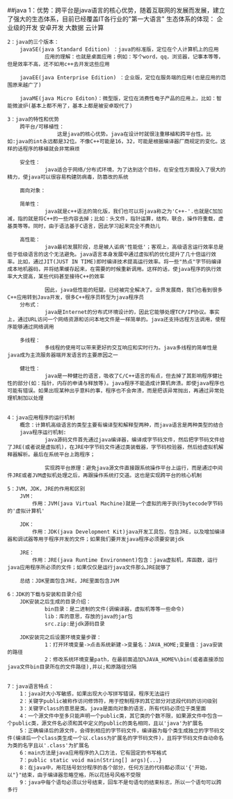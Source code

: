 ##java
    1：优势：跨平台是java语言的核心优势，随着互联网的发展而发展，建立了强大的生态体系，目前已经覆盖IT各行业的"第一大语言"
            生态体系的体现：
                        企业级的开发
                        安卓开发
                        大数据
                        云计算
    
    2：java的三个版本：
        javaSE(java Standard Edition) ：java的标准版，定位在个人计算机上的应用
                应用的理解：也就是桌面应用；例如：写个word，qq，浏览器，记事本等等，但是效率不高，还不如用c++去开发这些应用
            
        javaEE(java Enterprise Edition) ：企业版，定位在服务端的应用(也是应用的范围原来越广了)

        javaME(java Micro Editon)：微型版，定位在消费性电子产品的应用上，比如：智能微波炉(基本上都不用了，基本上都是被安卓取代了)

    3：java的特性和优势
        跨平台/可移植性：
                    这是java的核心优势。java在设计时就很注重移植和跨平台性。比如:java的int永远都是32位。不像C++可能是16，32，可能是根据编译器厂商规定的变化。这样的话程序的移植就会非常麻烦
        
        安全性：
                java适合于网络/分布式环境，为了达到这个目标，在安全性方面投入了很大的精力，使java可以很容易构建防病毒，防篡改的系统
            
        面向对象：

        简单性：
                java就是c++语法的简化版，我们也可以将java称之为'C++-'.也就是C加加减，指的就是将C++的一些内容去掉；比如：头文件，指针运算，结构，联合，操作符重载，虚基类等等。同时，由于语法基于C语言，因此学习起来完全不费劲儿
        
        高性能：
                java最初发展阶段，总是被人诟病'性能低'；客观上，高级语言运行效率总是低于低级语言的这个无法避免。java语言本身发展中通过虚拟机的优化提升了几十倍运行效率。比如，通过JIT(JUST IN TIME)即时编译技术提高运行效率。将一些"热点"字节码编译成本地机器码，并将结果缓存起来，在需要的时候重新调用。这样的话，使java程序的执行效率大大提高，某些代码甚至接待C++的效率

                因此，java低性能的短腿，已经被完全解决了。业界发展商，我们也看到很多C++应用转到Java开发，很多C++程序员转型为java程序员
        分布式：
                java是Internet的分布式环境设计的，因此它能够处理TCP/IP协议。事实上，通过URL访问一个网络资源和访问本地文件是一样简单的。java还支持远程方法调用，使程序能够通过网络调用
    
        多线程：
                多线程的使用可以带来更好的交互响应和实时行为。java多线程的简单性是java成为主流服务器端开发语言的主要原因之一

        健壮性：
                java是一种健壮的语言，吸收了C/C++语言的有点，但去掉了其影响程序健壮性的部分(如：指针，内存的申请与释放等)。java程序不能造成计算机奔溃。即使java程序也可能有错误。如果出现某种出乎意料的事，程序也不会奔溃，而是把该异常抛出，再通过异常处理机制加以处理


    4：java应用程序的运行机制
        概念：计算机高级语言的类型主要有编译型和解释型两种，而java语言是两种类型的结合
        java程序运行机制:
                java源码文件首先通过java编译器，编译成字节码文件，然后把字节码文件给了JRE(或者说是虚拟机)，在JRE中字节码文件通过类装载器，字节码校验器，然后给虚拟机解释器解析。最后在系统平台上跑程序；

                实现跨平台原理：避免java源文件直接跟系统操作平台上运行，而是通过中间件JRE或者JVM虚拟机处理之后，再跟操作系统打交道。这也是实现跨平台的核心机制

    5：JVM，JDK，JRE的作用和区别
        JVM：
            作用：JVM(java Virtual Machine)就是一个虚拟的用于执行bytecode字节码的'虚拟计算机'

        JDK：
            作用：JDK(java Development Kit)java开发工具包，包含JRE，以及增加编译器和调试器等用于程序开发的文件；如果我们要开发java程序必须要安装jdk
        
        JRE：
            作用：JRE(java Runtime Environment)包含：java虚拟机，库函数，运行java应用程序所必须的文件；如果仅仅是运行java文件那么JRE就够了

        总结：JDK里面包含JRE，JRE里面包含JVM

    6：JDK的下载与安装和目录介绍
        JDK安装之后生成的目录介绍：
                bin目录：是二进制的文件(调编译器，虚拟机等等一些命令)
                lib：库的意思，存放的java的jar包
                src.zip:是jdk源码目录
            
        JDK安装完之后设置环境变量步骤：
                1：打开环境变量->点击系统新建->变量名：JAVA_HOME;变量值：java安装的路径
                2：修改系统环境变量path，在最前面追加%JAVA_HOME%\bin(或者直接添加java文件bin目录所在的文件路径),并以;和原路径分隔

        
    7：java语言特点：
        1：java对大小写敏感，如果出现大小写拼写错误，程序无法运行
        2：关键字public被称作访问修饰符，用于控制程序的其它部分对这段代码的访问级别
        3：关键字class的意思是类。java是面向对象的语言，所有代码必须位于类里面
        4：一个源文件中至多只能声明一个public类，其它类的个数不限，如果源文件中包含一个public类，源文件名必须和其中定义的public的类名相同，且以'java'为扩展名
        5：正确编译后的源文件，会得到相应的字节码文件，编译器为每个类生成独立的字节码文件(编译后一个class类生成一个以.class为扩展名的字节码文件)，且将字节码文件自动命名为类的名字且以'.class'为扩展名
        6：main方法是java应用程序的入口方法，它有固定的书写格式
        7：public static void main(String[] args){...}
        8：在java中，用花括号划分程序的各个部分，任何方法的代码都必须以'{'开始，以"}"结束，由于编译器忽略空格，所以花括号风格不受限
        9：java中每个语句必须以分号结束，回车不是句语句的结束标志，所以一个语句可以跨多行

        



